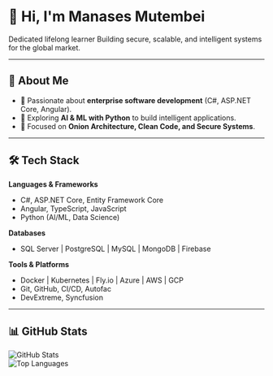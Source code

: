 # 👋 Hi, I'm Manases Mutembei

Dedicated lifelong learner 
Building secure, scalable, and intelligent systems for the global market.

---

## 🚀 About Me
- 🔹 Passionate about **enterprise software development** (C#, ASP.NET Core, Angular).  
- 🔹 Exploring **AI & ML with Python** to build intelligent applications.  
- 🔹 Focused on **Onion Architecture, Clean Code, and Secure Systems**.   

---

## 🛠️ Tech Stack
**Languages & Frameworks**
- C#, ASP.NET Core, Entity Framework Core  
- Angular, TypeScript, JavaScript  
- Python (AI/ML, Data Science)   

**Databases**
- SQL Server | PostgreSQL | MySQL | MongoDB  | Firebase

**Tools & Platforms**
- Docker | Kubernetes | Fly.io | Azure | AWS | GCP  
- Git, GitHub, CI/CD, Autofac  
- DevExtreme, Syncfusion  
---

## 📊 GitHub Stats
![GitHub Stats](https://github-readme-stats.vercel.app/api?username=manasesmutembei11&count_private=true&show_icons=true&theme=radical)  
![Top Languages](https://github-readme-stats.vercel.app/api/top-langs/?username=manasesmutembei11&count_private=true&layout=compact&theme=radical)

